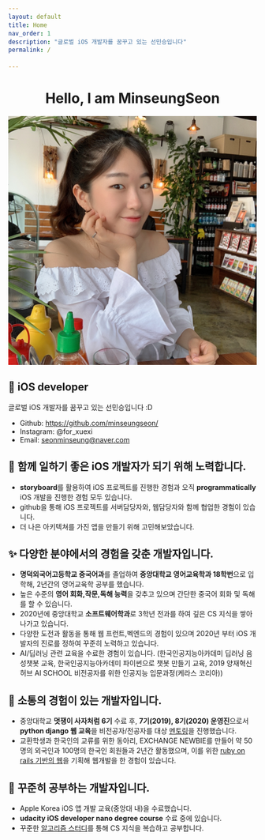 ```yaml
---
layout: default
title: Home
nav_order: 1
description: "글로벌 iOS 개발자를 꿈꾸고 있는 선민승입니다"
permalink: /

---
```


 <h1 align="center">Hello, I am MinseungSeon </h1> 

<p align="center"><img src="./my-face.JPG"></p>

## :seedling: iOS developer  
글로벌 iOS 개발자를 꿈꾸고 있는 선민승입니다 :D  
  
- Github: https://github.com/minseungseon/  
- Instagram: @for_xuexi  
- Email: seonminseung@naver.com   

## :pushpin: 함께 일하기 좋은 iOS 개발자가 되기 위해 노력합니다.  
- **storyboard**를 활용하여 iOS 프로젝트를 진행한 경험과 오직 **programmatically** iOS 개발을 진행한 경험 모두 있습니다.  
- github을 통해 iOS 프로젝트를 서버담당자와, 웹담당자와 함께 협업한 경험이 있습니다.  
- 더 나은 아키텍쳐를 가진 앱을 만들기 위해 고민해보았습니다.  


## :sparkles: 다양한 분야에서의 경험을 갖춘 개발자입니다.  
- **명덕외국어고등학교 중국어과**를 졸업하여 **중앙대학교 영어교육학과 18학번**으로 입학해, 2년간의 영어교육학 공부를 했습니다.  
-  높은 수준의 **영어 회화,작문,독해 능력**을 갖추고 있으며 간단한 중국어 회화 및 독해를 할 수 있습니다.  
- 2020년에 중앙대학교 **소프트웨어학과**로 3학년 전과를 하여 깊은 CS 지식을 쌓아나가고 있습니다.  
- 다양한 도전과 활동을 통해 웹 프런트,벡엔드의 경험이 있으며 2020년 부터 iOS 개발자의 진로를 정하여 꾸준히 노력하고 있습니다.  
- AI/딥러닝 관련 교육을 수료한 경험이 있습니다. (한국인공지능아카데미 딥러닝 음성챗봇 교육, 한국인공지능아카데미 파이썬으로 챗봇 만들기 교육, 2019 양재혁신허브 AI SCHOOL 비전공자를 위한 인공지능 입문과정(케라스 코리아))  


## :herb: 소통의 경험이 있는 개발자입니다.  
- 중앙대학교 **멋쟁이 사자처럼 6기** 수료 후, **7기(2019), 8기(2020) 운영진**으로서 **python django 웹 교육**을 비전공자/전공자를 대상 [멘토링](https://github.com/minseungseon/starting_django)을 진행했습니다.  
- 교환학생과 한국인의 교류를 위한 동아리, EXCHANGE NEWBIE를 만들어 약 50명의 외국인과 100명의 한국인 회원들과 2년간 활동했으며, 이를 위한 [ruby on rails 기반의 웹](https://exchangenewbie.herokuapp.com/)을 기획해 웹개발을 한 경험이 있습니다.  


## :deciduous_tree: 꾸준히 공부하는 개발자입니다.  
- Apple Korea iOS 앱 개발 교육(중앙대 내)을 수료했습니다.  
- **udacity iOS developer nano degree course** 수료 중에 있습니다.  
- 꾸준한 [알고리즘 스터디](https://github.com/minseungseon/2020summer-algorithm-study)를 통해 CS 지식을 복습하고 공부합니다.  


